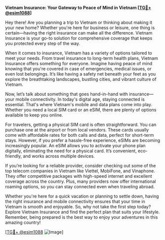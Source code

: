 **Vietnam Insurance: Your Gateway to Peace of Mind in Vietnam [[TG💪+ @esim1088](https://t.me/s/esim1088)]**

Hey there! Are you planning a trip to Vietnam or thinking about making it your new home? Whether you're here for business or leisure, one thing is certain—having the right insurance can make all the difference. Vietnam Insurance is your go-to solution for comprehensive coverage that keeps you protected every step of the way.

When it comes to insurance, Vietnam has a variety of options tailored to meet your needs. From travel insurance to long-term health plans, Vietnam Insurance offers something for everyone. Imagine having peace of mind knowing that you're covered in case of emergencies, medical issues, or even lost belongings. It’s like having a safety net beneath your feet as you explore the breathtaking landscapes, bustling cities, and vibrant culture of Vietnam.

Now, let’s talk about something that goes hand-in-hand with insurance—your mobile connectivity. In today's digital age, staying connected is essential. That's where Vietnam's mobile and data plans come into play. Whether you need a local SIM card or an eSIM, there are plenty of options available to keep you online. 

For travelers, getting a physical SIM card is often straightforward. You can purchase one at the airport or from local vendors. These cards usually come with affordable rates for both calls and data, perfect for short-term stays. However, if you prefer a hassle-free experience, eSIMs are becoming increasingly popular. An eSIM allows you to activate your phone plan digitally, eliminating the need for a physical card. It’s convenient, eco-friendly, and works across multiple devices.

If you’re looking for a reliable provider, consider checking out some of the top telecom companies in Vietnam like Viettel, MobiFone, and Vinaphone. They offer competitive packages with high-speed internet and excellent coverage across the country. Plus, many providers now offer international roaming options, so you can stay connected even when traveling abroad.

Whether you're here for a quick vacation or planning to settle down, having the right insurance and mobile connectivity ensures that your time in Vietnam is smooth and enjoyable. So, why not take the first step today? Explore Vietnam Insurance and find the perfect plan that suits your lifestyle. Remember, being prepared is the best way to enjoy your adventures in this amazing country!

[[TG💪+ @esim1088](https://t.me/s/esim1088) ![Image](https://i.postimg.cc/Y0z9fWf4/image.png)]